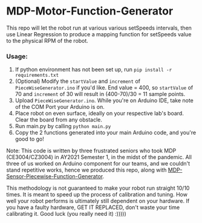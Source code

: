 # MDP-Motor-Function-Generator

This repo will let the robot run at various various setSpeeds intervals, then use Linear Regression to produce a mapping function for setSpeeds value to the physical RPM of the robot.

### Usage:
1) If python environment has not been set up, run `pip install -r requirements.txt`
2) (Optional) Modify the `startValue` and `increment` of `PieceWiseGenerator.ino` if you'd like. End value = 400, so `startValue` of 70 and `increment` of 30 will result in (400-70)/30 = 11 sample points.
3) Upload `PieceWiseGenerator.ino`. While you're on Arduino IDE, take note of the COM Port your Arduino is on. 
4) Place robot on even surface, ideally on your respective lab's board. Clear the board from any obstacle.
5) Run main.py by calling `python main.py`
6) Copy the 2 functions generated into your main Arduino code, and you're good to go!



Note: This code is written by three frustrated seniors who took MDP (CE3004/CZ3004) in AY2021 Semester 1, in the midst of the pandemic. All three of us worked on Arduino component for our teams, and we couldn't stand repetitive works, hence we produced this repo, along with [MDP-Sensor-Piecewise-Function-Generator](https://github.com/yongshanjie/MDP-Sensor-Piecewise-Function-Generator). 

This methodology is not guaranteed to make your robot run straight 10/10 times. It is meant to speed up the process of calibration and tuning. How well your robot performs is ultimately still dependent on your hardware. If you have a faulty hardware, GET IT REPLACED, don't waste your time calibrating it. Good luck (you really need it) :)))))